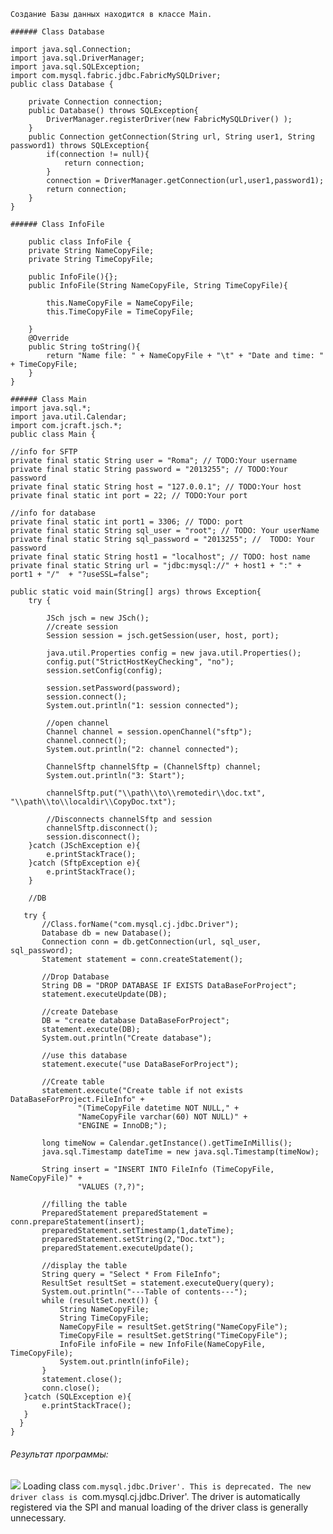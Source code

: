 	Создание Базы данных находится в классе Main.

    ###### Class Database

    import java.sql.Connection;
    import java.sql.DriverManager;
    import java.sql.SQLException;
    import com.mysql.fabric.jdbc.FabricMySQLDriver;
    public class Database {

        private Connection connection;
        public Database() throws SQLException{
            DriverManager.registerDriver(new FabricMySQLDriver() );
        }
        public Connection getConnection(String url, String user1, String password1) throws SQLException{
            if(connection != null){
                return connection;
            }
            connection = DriverManager.getConnection(url,user1,password1);
            return connection;
        }
    }

	###### Class InfoFile

        public class InfoFile {
        private String NameCopyFile;
        private String TimeCopyFile;

        public InfoFile(){};
        public InfoFile(String NameCopyFile, String TimeCopyFile){

            this.NameCopyFile = NameCopyFile;
            this.TimeCopyFile = TimeCopyFile;

        }
        @Override
        public String toString(){
            return "Name file: " + NameCopyFile + "\t" + "Date and time: " + TimeCopyFile;
        }
    }

	###### Class Main
    import java.sql.*;
    import java.util.Calendar;
    import com.jcraft.jsch.*;
    public class Main {

    //info for SFTP
    private final static String user = "Roma"; // TODO:Your username
    private final static String password = "2013255"; // TODO:Your password
    private final static String host = "127.0.0.1"; // TODO:Your host
    private final static int port = 22; // TODO:Your port

    //info for database
    private final static int port1 = 3306; // TODO: port
    private final static String sql_user = "root"; // TODO: Your userName
    private final static String sql_password = "2013255"; //  TODO: Your password
    private final static String host1 = "localhost"; // TODO: host name
    private final static String url = "jdbc:mysql://" + host1 + ":" + port1 + "/"  + "?useSSL=false";

    public static void main(String[] args) throws Exception{
        try {

            JSch jsch = new JSch();
            //create session
            Session session = jsch.getSession(user, host, port);

            java.util.Properties config = new java.util.Properties();
            config.put("StrictHostKeyChecking", "no");
            session.setConfig(config);

            session.setPassword(password);
            session.connect();
            System.out.println("1: session connected");

            //open channel
            Channel channel = session.openChannel("sftp");
            channel.connect();
            System.out.println("2: channel connected");

            ChannelSftp channelSftp = (ChannelSftp) channel;
            System.out.println("3: Start");

            channelSftp.put("\\path\\to\\remotedir\\doc.txt", "\\path\\to\\localdir\\CopyDoc.txt");

            //Disconnects channelSftp and session
            channelSftp.disconnect();
            session.disconnect();
        }catch (JSchException e){
            e.printStackTrace();
        }catch (SftpException e){
            e.printStackTrace();
        }

        //DB

       try {
           //Class.forName("com.mysql.cj.jdbc.Driver");
           Database db = new Database();
           Connection conn = db.getConnection(url, sql_user, sql_password);
           Statement statement = conn.createStatement();

           //Drop Database
           String DB = "DROP DATABASE IF EXISTS DataBaseForProject";
           statement.executeUpdate(DB);

           //create Datebase
           DB = "create database DataBaseForProject";
           statement.execute(DB);
           System.out.println("Create database");

           //use this database
           statement.execute("use DataBaseForProject");

           //Create table
           statement.execute("Create table if not exists DataBaseForProject.FileInfo" +
                   "(TimeCopyFile datetime NOT NULL," +
                   "NameCopyFile varchar(60) NOT NULL)" +
                   "ENGINE = InnoDB;");

           long timeNow = Calendar.getInstance().getTimeInMillis();
           java.sql.Timestamp dateTime = new java.sql.Timestamp(timeNow);

           String insert = "INSERT INTO FileInfo (TimeCopyFile, NameCopyFile)" +
                   "VALUES (?,?)";

           //filling the table
           PreparedStatement preparedStatement = conn.prepareStatement(insert);
           preparedStatement.setTimestamp(1,dateTime);
           preparedStatement.setString(2,"Doc.txt");
           preparedStatement.executeUpdate();

           //display the table
           String query = "Select * From FileInfo";
           ResultSet resultSet = statement.executeQuery(query);
           System.out.println("---Table of contents---");
           while (resultSet.next()) {
               String NameCopyFile;
               String TimeCopyFile;
               NameCopyFile = resultSet.getString("NameCopyFile");
               TimeCopyFile = resultSet.getString("TimeCopyFile");
               InfoFile infoFile = new InfoFile(NameCopyFile, TimeCopyFile);
               System.out.println(infoFile);
           }
           statement.close();
           conn.close();
       }catch (SQLException e){
           e.printStackTrace();
       }
      }
    }
###### Результат программы:
![](https://pp.userapi.com/c850036/v850036466/14369a/wH19g0lulC4.jpg)
Loading class `com.mysql.jdbc.Driver'. This is deprecated. The new driver class is `com.mysql.cj.jdbc.Driver'. The driver is automatically registered via the SPI and manual loading of the driver class is generally unnecessary.